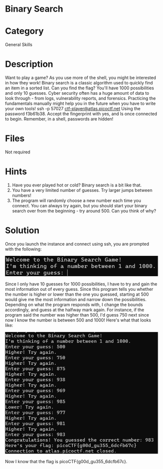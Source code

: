 # Binary Search
# Category
General Skills
# Description
Want to play a game? As you use more of the shell, you might be interested in how they work! Binary search is a classic algorithm used to quickly find an item in a sorted list. Can you find the flag? You'll have 1000 possibilities and only 10 guesses.
Cyber security often has a huge amount of data to look through - from logs, vulnerability reports, and forensics. Practicing the fundamentals manually might help you in the future when you have to write your own tools!
ssh -p 57027 ctf-player@atlas.picoctf.net
Using the password f3b61b38. Accept the fingerprint with yes, and ls once connected to begin. Remember, in a shell, passwords are hidden!
# Files
Not required
# Hints
1. Have you ever played hot or cold? Binary search is a bit like that.
2. You have a very limited number of guesses. Try larger jumps between numbers!
3. The program will randomly choose a new number each time you connect. You can always try again, but you should start your binary search over from the beginning - try around 500. Can you think of why?
# Solution
Once you launch the instance and connect using ssh, you are prompted with the following:

![alt text](image.png)

Since I only have 10 guesses for 1000 possibilities, I have to try and gain the most information out of every guess. Since this program tells you whether the number is higher or lower than the one you guessed, starting at 500 would give me the most information and narrow down the possibilities. Depending on what the program responds with, I change the bounds accordingly, and guess at the halfway mark again. For instance, if the program said the number was higher than 500, I'd guess 750 next since now I know the number is between 500 and 1000! Here's what that looks like:

![alt text](image-1.png)

Now I know that the flag is picoCTF{g00d_gu355_6dcfb67c}.